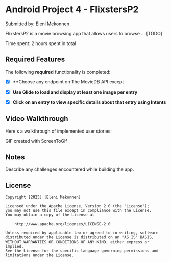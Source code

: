 # Android Project 4 - FlixstersP2

Submitted by: Eleni Mekonnen

FlixstersP2 is a movie browsing app that allows users to browse ... [TODO] 

Time spent: 2 hours spent in total

## Required Features

The following **required** functionality is completed:

- [X] **Choose any endpoint on The MovieDB API except 
- [X] **Use Glide to load and display at least one image per entry**
- [X] **Click on an entry to view specific details about that entry using Intents**


## Video Walkthrough

Here's a walkthrough of implemented user stories:



<!-- Replace this with whatever GIF tool you used! -->
GIF created with ScreenToGif

## Notes

Describe any challenges encountered while building the app.

## License

    Copyright [2025] [Eleni Mekonnen]

    Licensed under the Apache License, Version 2.0 (the "License");
    you may not use this file except in compliance with the License.
    You may obtain a copy of the License at

        http://www.apache.org/licenses/LICENSE-2.0

    Unless required by applicable law or agreed to in writing, software
    distributed under the License is distributed on an "AS IS" BASIS,
    WITHOUT WARRANTIES OR CONDITIONS OF ANY KIND, either express or implied.
    See the License for the specific language governing permissions and
    limitations under the License.
